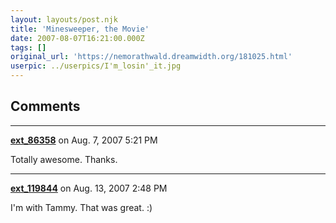 ```yaml
---
layout: layouts/post.njk
title: 'Minesweeper, the Movie'
date: 2007-08-07T16:21:00.000Z
tags: []
original_url: 'https://nemorathwald.dreamwidth.org/181025.html'
userpic: ../userpics/I'm_losin'_it.jpg
---
```



## Comments

---

**[ext_86358](https://www.dreamwidth.org/users/ext_86358)** on Aug. 7, 2007 5:21 PM

Totally awesome. Thanks.

---

**[ext_119844](https://www.dreamwidth.org/users/ext_119844)** on Aug. 13, 2007 2:48 PM

I'm with Tammy. That was great. :)
